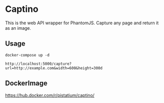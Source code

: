 # Captino

This is the web API wrapper for PhantomJS. Capture any page and return it as an image.

## Usage

```
docker-compose up -d

http://localhost:5000/capture?url=http://example.com&width=600&height=300d
```

## DockerImage

https://hub.docker.com/r/pistatium/captino/
